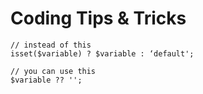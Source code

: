 # Coding Tips & Tricks

```text
// instead of this
isset($variable) ? $variable : ‘default';

// you can use this
$variable ?? '';

```

